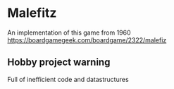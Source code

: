 # Malefitz

An implementation of this game from 1960
https://boardgamegeek.com/boardgame/2322/malefiz

## Hobby project warning

Full of inefficient code and datastructures

